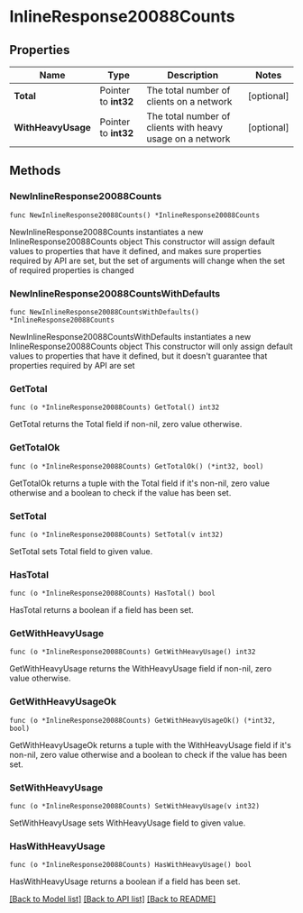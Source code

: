 # InlineResponse20088Counts

## Properties

Name | Type | Description | Notes
------------ | ------------- | ------------- | -------------
**Total** | Pointer to **int32** | The total number of clients on a network | [optional] 
**WithHeavyUsage** | Pointer to **int32** | The total number of clients with heavy usage on a network | [optional] 

## Methods

### NewInlineResponse20088Counts

`func NewInlineResponse20088Counts() *InlineResponse20088Counts`

NewInlineResponse20088Counts instantiates a new InlineResponse20088Counts object
This constructor will assign default values to properties that have it defined,
and makes sure properties required by API are set, but the set of arguments
will change when the set of required properties is changed

### NewInlineResponse20088CountsWithDefaults

`func NewInlineResponse20088CountsWithDefaults() *InlineResponse20088Counts`

NewInlineResponse20088CountsWithDefaults instantiates a new InlineResponse20088Counts object
This constructor will only assign default values to properties that have it defined,
but it doesn't guarantee that properties required by API are set

### GetTotal

`func (o *InlineResponse20088Counts) GetTotal() int32`

GetTotal returns the Total field if non-nil, zero value otherwise.

### GetTotalOk

`func (o *InlineResponse20088Counts) GetTotalOk() (*int32, bool)`

GetTotalOk returns a tuple with the Total field if it's non-nil, zero value otherwise
and a boolean to check if the value has been set.

### SetTotal

`func (o *InlineResponse20088Counts) SetTotal(v int32)`

SetTotal sets Total field to given value.

### HasTotal

`func (o *InlineResponse20088Counts) HasTotal() bool`

HasTotal returns a boolean if a field has been set.

### GetWithHeavyUsage

`func (o *InlineResponse20088Counts) GetWithHeavyUsage() int32`

GetWithHeavyUsage returns the WithHeavyUsage field if non-nil, zero value otherwise.

### GetWithHeavyUsageOk

`func (o *InlineResponse20088Counts) GetWithHeavyUsageOk() (*int32, bool)`

GetWithHeavyUsageOk returns a tuple with the WithHeavyUsage field if it's non-nil, zero value otherwise
and a boolean to check if the value has been set.

### SetWithHeavyUsage

`func (o *InlineResponse20088Counts) SetWithHeavyUsage(v int32)`

SetWithHeavyUsage sets WithHeavyUsage field to given value.

### HasWithHeavyUsage

`func (o *InlineResponse20088Counts) HasWithHeavyUsage() bool`

HasWithHeavyUsage returns a boolean if a field has been set.


[[Back to Model list]](../README.md#documentation-for-models) [[Back to API list]](../README.md#documentation-for-api-endpoints) [[Back to README]](../README.md)


